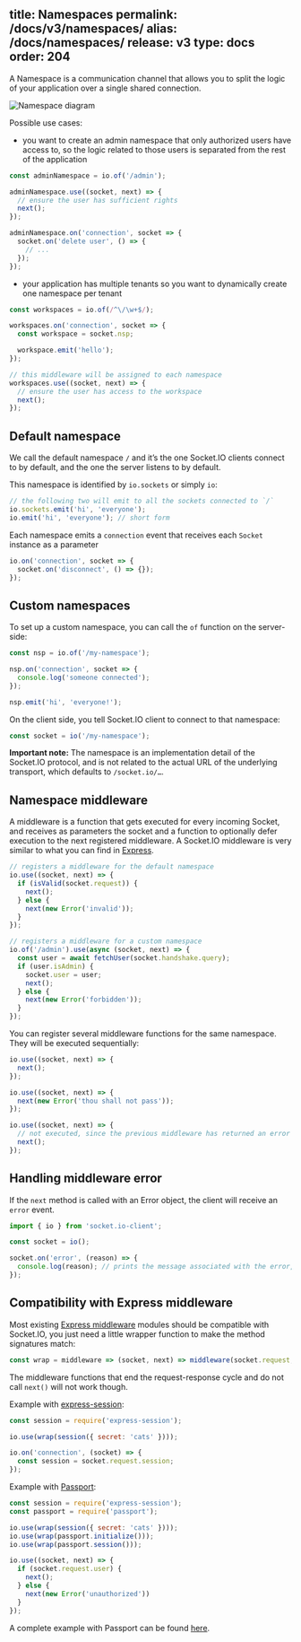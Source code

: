 title: Namespaces
permalink: /docs/v3/namespaces/
alias: /docs/namespaces/
release: v3
type: docs
order: 204
---

A Namespace is a communication channel that allows you to split the logic of your application over a single shared connection.

![Namespace diagram](/images/namespaces.png)

Possible use cases:

- you want to create an admin namespace that only authorized users have access to, so the logic related to those users is separated from the rest of the application

```js
const adminNamespace = io.of('/admin');

adminNamespace.use((socket, next) => {
  // ensure the user has sufficient rights
  next();
});

adminNamespace.on('connection', socket => {
  socket.on('delete user', () => {
    // ...
  });
});
```

- your application has multiple tenants so you want to dynamically create one namespace per tenant

```js
const workspaces = io.of(/^\/\w+$/);

workspaces.on('connection', socket => {
  const workspace = socket.nsp;

  workspace.emit('hello');
});

// this middleware will be assigned to each namespace
workspaces.use((socket, next) => {
  // ensure the user has access to the workspace
  next();
});
```

## Default namespace

We call the default namespace `/` and it’s the one Socket.IO clients connect to by default, and the one the server listens to by default.

This namespace is identified by `io.sockets` or simply `io`:

```js
// the following two will emit to all the sockets connected to `/`
io.sockets.emit('hi', 'everyone');
io.emit('hi', 'everyone'); // short form
```

Each namespace emits a `connection` event that receives each `Socket` instance as a parameter

```js
io.on('connection', socket => {
  socket.on('disconnect', () => {});
});
```

## Custom namespaces

To set up a custom namespace, you can call the `of` function on the server-side:

```js
const nsp = io.of('/my-namespace');

nsp.on('connection', socket => {
  console.log('someone connected');
});

nsp.emit('hi', 'everyone!');
```

On the client side, you tell Socket.IO client to connect to that namespace:

```js
const socket = io('/my-namespace');
```

**Important note:** The namespace is an implementation detail of the Socket.IO protocol, and is not related to the actual URL of the underlying transport, which defaults to `/socket.io/…`.

## Namespace middleware

A middleware is a function that gets executed for every incoming Socket, and receives as parameters the socket and a function to optionally defer execution to the next registered middleware. A Socket.IO middleware is very similar to what you can find in [Express](http://expressjs.com/en/guide/using-middleware.html).

```js
// registers a middleware for the default namespace
io.use((socket, next) => {
  if (isValid(socket.request)) {
    next();
  } else {
    next(new Error('invalid'));
  }
});

// registers a middleware for a custom namespace
io.of('/admin').use(async (socket, next) => {
  const user = await fetchUser(socket.handshake.query);
  if (user.isAdmin) {
    socket.user = user;
    next();
  } else {
    next(new Error('forbidden'));
  }
});
```

You can register several middleware functions for the same namespace. They will be executed sequentially:

```js
io.use((socket, next) => {
  next();
});

io.use((socket, next) => {
  next(new Error('thou shall not pass'));
});

io.use((socket, next) => {
  // not executed, since the previous middleware has returned an error
  next();
});
```

## Handling middleware error

If the `next` method is called with an Error object, the client will receive an `error` event.

```js
import { io } from 'socket.io-client';

const socket = io();

socket.on('error', (reason) => {
  console.log(reason); // prints the message associated with the error, e.g. "thou shall not pass" in the example above
});
```

## Compatibility with Express middleware

Most existing [Express middleware](http://expressjs.com/en/resources/middleware.html) modules should be compatible with Socket.IO, you just need a little wrapper function to make the method signatures match:

```js
const wrap = middleware => (socket, next) => middleware(socket.request, {}, next);
```

The middleware functions that end the request-response cycle and do not call `next()` will not work though.

Example with [express-session](https://www.npmjs.com/package/express-session):

```js
const session = require('express-session');

io.use(wrap(session({ secret: 'cats' })));

io.on('connection', (socket) => {
  const session = socket.request.session;
});
```

Example with [Passport](http://www.passportjs.org/):

```js
const session = require('express-session');
const passport = require('passport');

io.use(wrap(session({ secret: 'cats' })));
io.use(wrap(passport.initialize()));
io.use(wrap(passport.session()));

io.use((socket, next) => {
  if (socket.request.user) {
    next();
  } else {
    next(new Error('unauthorized'))
  }
});
```

A complete example with Passport can be found [here](https://github.com/socketio/socket.io/tree/master/examples/passport-example).
